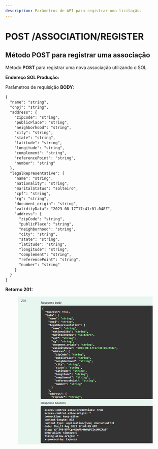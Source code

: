 ```yaml
---
description: Parâmetros de API para registrar uma licitação.
---
```


# POST /ASSOCIATION/REGISTER

## Método POST para registrar uma associação

Método **POST** para registrar uma nova associação utilizando o SOL

**Endereço SOL Produção:**&#x20;

Parâmetros de requisição **BODY**:

```
{
  "name": "string",
  "cnpj": "string",
  "address": {
    "zipCode": "string",
    "publicPlace": "string",
    "neighborhood": "string",
    "city": "string",
    "state": "string",
    "latitude": "string",
    "longitude": "string",
    "complement": "string",
    "referencePoint": "string",
    "number": "string"
  },
  "legalRepresentative": {
    "name": "string",
    "nationality": "string",
    "maritalStatus": "solteiro",
    "cpf": "string",
    "rg": "string",
    "document_origin": "string",
    "validityData": "2023-08-17T17:41:01.048Z",
    "address": {
      "zipCode": "string",
      "publicPlace": "string",
      "neighborhood": "string",
      "city": "string",
      "state": "string",
      "latitude": "string",
      "longitude": "string",
      "complement": "string",
      "referencePoint": "string",
      "number": "string"
    }
  }
}
```

**Retorno 201:**

<figure><img src="../../.gitbook/assets/Screenshot_12 (1) (1).png" alt=""><figcaption></figcaption></figure>

